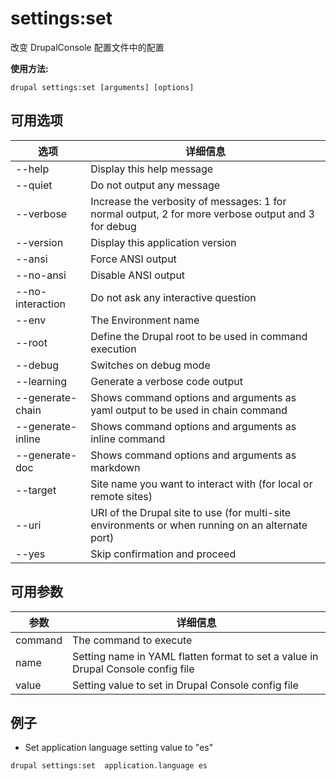 # settings:set
改变 DrupalConsole 配置文件中的配置

**使用方法:**
```
drupal settings:set [arguments] [options]
```

## 可用选项
选项 | 详细信息
-------|-------------
--help | Display this help message
--quiet | Do not output any message
--verbose | Increase the verbosity of messages: 1 for normal output, 2 for more verbose output and 3 for debug
--version | Display this application version
--ansi | Force ANSI output
--no-ansi | Disable ANSI output
--no-interaction | Do not ask any interactive question
--env | The Environment name
--root | Define the Drupal root to be used in command execution
--debug | Switches on debug mode
--learning | Generate a verbose code output
--generate-chain | Shows command options and arguments as yaml output to be used in chain command
--generate-inline | Shows command options and arguments as inline command
--generate-doc | Shows command options and arguments as markdown
--target | Site name you want to interact with (for local or remote sites)
--uri | URI of the Drupal site to use (for multi-site environments or when running on an alternate port)
--yes | Skip confirmation and proceed

## 可用参数
参数 | 详细信息
---------|-------------
command | The command to execute
name | Setting name in YAML flatten format to set a value in Drupal Console config file
value | Setting value to set in Drupal Console config file

## 例子
* Set application language setting value to "es"
```
drupal settings:set  application.language es
```

